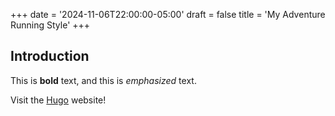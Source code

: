 +++
date = '2024-11-06T22:00:00-05:00'
draft = false
title = 'My Adventure Running Style'
+++
## Introduction

This is **bold** text, and this is *emphasized* text.

Visit the [Hugo](https://gohugo.io) website!
